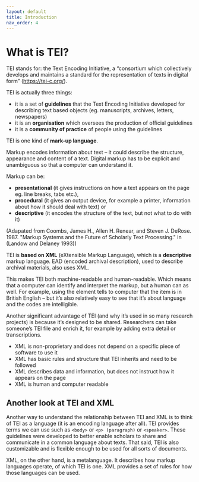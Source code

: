 ```yaml
---
layout: default
title: Introduction
nav_order: 4
---
```

# What is TEI?

TEI stands for: the Text Encoding Initiative, a “consortium which collectively develops and maintains a standard for the representation of texts in digital form” (https://tei-c.org/). 

TEI is actually three things: 

- it is a set of **guidelines** that the Text Encoding Initiative developed for describing text based objects (eg. manuscripts, archives, letters, newspapers)
- it is an **organisation** which oversees the production of official guidelines
- it is a **community of practice** of people using the guidelines

TEI is one kind of **mark-up language**.  

Markup encodes information about text – it could describe the structure, appearance and content of a text. Digital markup has to be explicit and unambiguous so that a computer can understand it.

Markup can be:

- **presentational** (it gives instructions on how a text appears on the page eg. line breaks, tabs etc.), 
- **procedural** (it gives an output device, for example a printer, information about how it should deal with text) or 
- **descriptive** (it encodes the structure of the text, but not what to do with it)

(Adapated from Coombs, James H., Allen H. Renear, and Steven J. DeRose. 1987. "Markup Systems and the Future of Scholarly Text Processing." 
in (Landow and Delaney 1993))

TEI is **based on XML** (eXtensible Markup Language), which is a **descriptive** markup language. EAD (encoded archival description), 
used to describe archival materials, also uses XML. 

This makes TEI both machine-readable and human-readable. Which means that a computer can identify and interpret the markup, but a human can as well. For example, using the element <language ident="en-GB"> tells to computer that the item is in British English – but it’s also relatively easy to see that it’s about language and the codes are intelligible.

Another significant advantage of TEI (and why it’s used in so many research projects) is because it’s designed to be shared. Researchers can take someone’s TEI file and enrich it, for example by adding extra detail or transcriptions.

* XML is non-proprietary and does not depend on a specific piece of software to use it
* XML has basic rules and structure that TEI inherits and need to be followed
* XML describes data and information, but does not instruct how it appears on the page
* XML is human and computer readable

## Another look at TEI and XML

Another way to understand the relationship between TEI and XML is to think of TEI as a language (it is an encoding language after all). TEI provides terms we can use such as ```<body>``` or ```<p> (paragraph)``` or ```<speaker>```. These guidelines were developed to better enable scholars to share and communicate in a common language about texts. That said, TEI is also customizable and is flexible enough to be used for all sorts of documents.

XML, on the other hand, is a metalanguage. It describes how markup languages operate, of which TEI is one. XML provides a set of rules for how those languages can be used.


